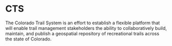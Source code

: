 # CTS
The Colorado Trail System is an effort to establish a flexible platform that will enable trail management stakeholders the ability to collaboratively build, maintain, and publish a geospatial repository of recreational trails across the state of Colorado.
